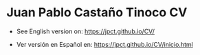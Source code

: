 # Juan Pablo Castaño Tinoco CV

* See English version on:
https://jpct.github.io/CV/

* Ver versión en Español en:
https://jpct.github.io/CV/inicio.html
